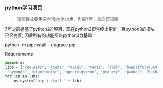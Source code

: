 ### python学习项目
> 该项目主要用来学习python用，时隔7年，重启该项目

7年之前是基于python2的项目，现在python2即将停止更新，且python3的模块已经完善, 因此所有的功能都以python3为基础

python -m pip install --upgrade pip

Requirements

```python
import os
libs = ["requests", "jieba", "mysql", "redis", "lxml", "beautifulsoup4"
,"pymongo", "uiautomator", "opencv-python", "pyquery", "pandas", "hashlib"]
for lib in libs:
    os.system("pip install " + lib)
```
